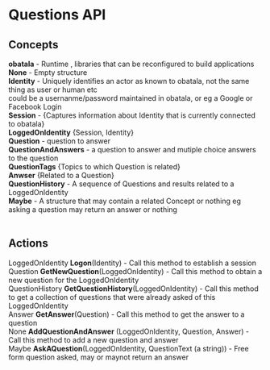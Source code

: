 # Questions API
## Concepts<br>
**obatala** - Runtime , libraries that can be reconfigured to build applications<br>
**None** - Empty structure<br>
**Identity** - Uniquely identifies an actor as known to obatala, not the same thing as user or human etc<br>
could be a usernanme/password maintained in obatala, or eg a Google or Facebook Login<br>
**Session** - {Captures information about Identity that is currently connected to obatala}<br>
**LoggedOnIdentity** {Session, Identity}<br>
**Question** - question to answer<br>
**QuestionAndAnswers** - a question to answer and mutiple choice answers to the question<br>
**QuestionTags** {Topics to which Question is related}<br>
**Anwser** {Related to a Question}<br>
**QuestionHistory** - A sequence of Questions and results related to a LoggedOnIdentity<br>
**Maybe<Concept>** - A structure that may contain a related Concept or nothing eg asking a question may return an answer or nothing<br>
<br>
## Actions<br>
LoggedOnIdentity **Logon**(Identity) - Call this method to establish a session<br>
Question **GetNewQuestion**(LoggedOnIdentity) - Call this method to obtain a new question for the LoggedOnIdentity<br>
QuestionHistory **GetQuestionHistory**(LoggedOnIdentity) - Call this method to get a collection of questions that were already asked of this LoggedOnIdentity<br>
Answer **GetAnswer**(Question) - Call this method to get the answer to a question<br>
None **AddQuestionAndAnswer** (LoggedOnIdentity, Question, Answer) - Call this method to add a new question and answer<br>
Maybe<Answer> **AskAQuestion**(LoggedOnIdentity, QuestionText (a string)) - Free form question asked, may or maynot return an answer<br>
